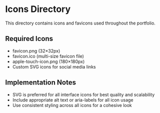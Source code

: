 # Icons Directory

This directory contains icons and favicons used throughout the portfolio.

## Required Icons

- favicon.png (32×32px)
- favicon.ico (multi-size favicon file)
- apple-touch-icon.png (180×180px)
- Custom SVG icons for social media links

## Implementation Notes

- SVG is preferred for all interface icons for best quality and scalability
- Include appropriate alt text or aria-labels for all icon usage
- Use consistent styling across all icons for a cohesive look